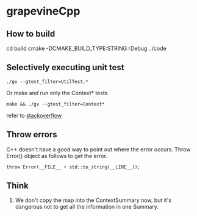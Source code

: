 grapevineCpp
============

## How to build
cd build
cmake -DCMAKE_BUILD_TYPE:STRING=Debug ../code

## Selectively executing unit test
    ./gv --gtest_filter=UtilTest.*

Or make and run only the Context* tests

    make && ./gv --gtest_filter=Context*

refer to [stackoverflow]

## Throw errors
C++ doesn't have a good way to point out where the error occurs. Throw Error() object as follows to get the error.

    throw Error(__FILE__ + std::to_string(__LINE__));

## Think
1. We don't copy the map into the ContextSummary now, but it's dangerous not to get all the information in one Summary. 

[stackoverflow]: http://stackoverflow.com/questions/17093772/selectively-executing-unit-tests-with-googletest/17093852#17093852
